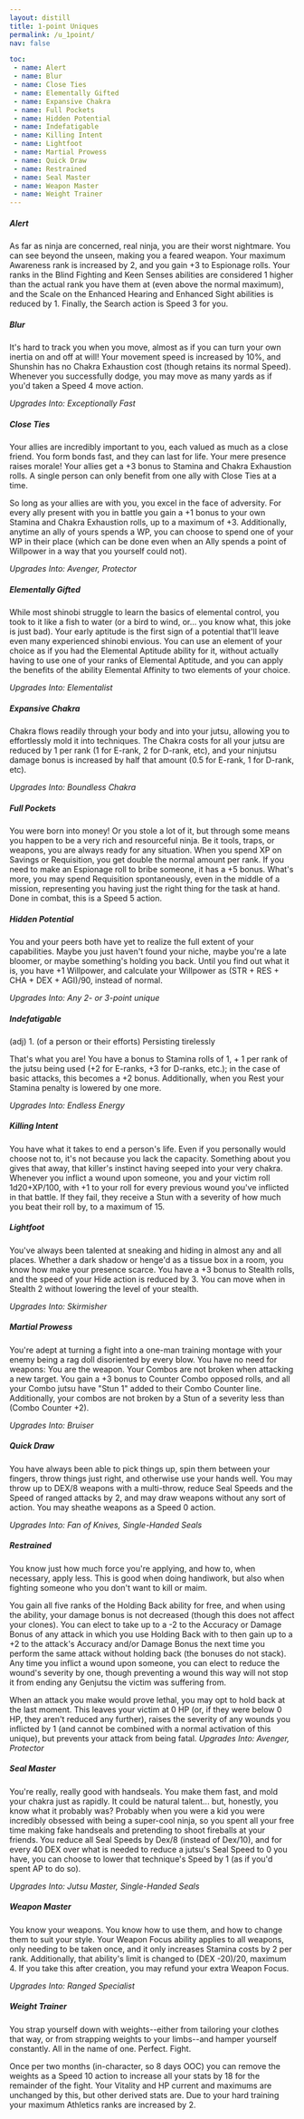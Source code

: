```yaml
---
layout: distill
title: 1-point Uniques
permalink: /u_1point/
nav: false

toc:
 - name: Alert
 - name: Blur
 - name: Close Ties
 - name: Elementally Gifted
 - name: Expansive Chakra
 - name: Full Pockets
 - name: Hidden Potential
 - name: Indefatigable
 - name: Killing Intent
 - name: Lightfoot
 - name: Martial Prowess
 - name: Quick Draw
 - name: Restrained
 - name: Seal Master
 - name: Weapon Master
 - name: Weight Trainer
---
```


##### Alert
As far as ninja are concerned, real ninja, you are their worst nightmare. You can see beyond the unseen, making you a feared weapon. Your maximum Awareness rank is increased by 2, and you gain +3 to Espionage rolls. Your ranks in the Blind Fighting and Keen Senses abilities are considered 1 higher than the actual rank you have them at (even above the normal maximum), and the Scale on the Enhanced Hearing and Enhanced Sight abilities is reduced by 1. Finally, the Search action is Speed 3 for you.

##### Blur
It's hard to track you when you move, almost as if you can turn your own inertia on and off at will!  Your movement speed is increased by 10%, and Shunshin has no Chakra Exhaustion cost (though retains its normal Speed). Whenever you successfully dodge, you may move as many yards as if you'd taken a Speed 4 move action.

*Upgrades Into: Exceptionally Fast*

##### Close Ties
Your allies are incredibly important to you, each valued as much as a close friend. You form bonds fast, and they can last for life. Your mere presence raises morale! Your allies get a +3 bonus to Stamina and Chakra Exhaustion rolls. A single person can only benefit from one ally with Close Ties at a time.

So long as your allies are with you, you excel in the face of adversity. For every ally present with you in battle you gain a +1 bonus to your own Stamina and Chakra Exhaustion rolls, up to a maximum of +3.  Additionally, anytime an ally of yours spends a WP, you can choose to spend one of your WP in their place (which can be done even when an Ally spends a point of Willpower in a way that you yourself could not).

*Upgrades Into: Avenger, Protector*

##### Elementally Gifted
While most shinobi struggle to learn the basics of elemental control, you took to it like a fish to water (or a bird to wind, or... you know what, this joke is just bad). Your early aptitude is the first sign of a potential that'll leave even many experienced shinobi envious. You can use an element of your choice as if you had the Elemental Aptitude ability for it, without actually having to use one of your ranks of Elemental Aptitude, and you can apply the benefits of the ability Elemental Affinity to two elements of your choice.

*Upgrades Into: Elementalist*

##### Expansive Chakra
Chakra flows readily through your body and into your jutsu, allowing you to effortlessly mold it into techniques. The Chakra costs for all your jutsu are reduced by 1 per rank (1 for E-rank, 2 for D-rank, etc), and your ninjutsu damage bonus is increased by half that amount (0.5 for E-rank, 1 for D-rank, etc).

*Upgrades Into: Boundless Chakra*

##### Full Pockets
You were born into money! Or you stole a lot of it, but through some means you happen to be a very rich and resourceful ninja. Be it tools, traps, or weapons, you are always ready for any situation. When you spend XP on Savings or Requisition, you get double the normal amount per rank. If you need to make an Espionage roll to bribe someone, it has a +5 bonus. What's more, you may spend Requisition spontaneously, even in the middle of a mission, representing you having just the right thing for the task at hand. Done in combat, this is a Speed 5 action.

##### Hidden Potential
You and your peers both have yet to realize the full extent of your capabilities. Maybe you just haven't found your niche, maybe you're a late bloomer, or maybe something's holding you back. Until you find out what it is, you have +1 Willpower, and calculate your Willpower as (STR + RES + CHA + DEX + AGI)/90, instead of normal.

*Upgrades Into: Any 2- or 3-point unique*

##### Indefatigable
(adj) 1. (of a person or their efforts) Persisting tirelessly

That's what you are! You have a bonus to Stamina rolls of 1, + 1 per rank of the jutsu being used (+2 for E-ranks, +3 for D-ranks, etc.); in the case of basic attacks, this becomes a +2 bonus. Additionally, when you Rest your Stamina penalty is lowered by one more.

*Upgrades Into: Endless Energy*

##### Killing Intent
You have what it takes to end a person's life. Even if you personally would choose not to, it's not because you lack the capacity. Something about you gives that away, that killer's instinct having seeped into your very chakra. Whenever you inflict a wound upon someone, you and your victim roll 1d20+XP/100, with +1 to your roll for every previous wound you've inflicted in that battle. If they fail, they receive a Stun with a severity of how much you beat their roll by, to a maximum of 15.

##### Lightfoot
You've always been talented at sneaking and hiding in almost any and all places. Whether a dark shadow or henge'd as a tissue box in a room, you know how make your presence scarce.  You have a +3 bonus to Stealth rolls, and the speed of your Hide action is reduced by 3. You can move when in Stealth 2 without lowering the level of your stealth.

*Upgrades Into: Skirmisher*

##### Martial Prowess
You're adept at turning a fight into a one-man training montage with your enemy being a rag doll disoriented by every blow. You have no need for weapons: You are the weapon. Your Combos are not broken when attacking a new target. You gain a +3 bonus to Counter Combo opposed rolls, and all your Combo jutsu have "Stun 1" added to their Combo Counter line. Additionally, your combos are not broken by a Stun of a severity less than (Combo Counter +2).

*Upgrades Into: Bruiser*

##### Quick Draw
You have always been able to pick things up, spin them between your fingers, throw things just right, and otherwise use your hands well. You may throw up to DEX/8 weapons with a multi-throw, reduce Seal Speeds and the Speed of ranged attacks by 2, and may draw weapons without any sort of action. You may sheathe weapons as a Speed 0 action.

*Upgrades Into: Fan of Knives, Single-Handed Seals*

##### Restrained
You know just how much force you're applying, and how to, when necessary, apply less. This is good when doing handiwork, but also when fighting someone who you don't want to kill or maim.

You gain all five ranks of the Holding Back ability for free, and when using the ability, your damage bonus is not decreased (though this does not affect your clones). You can elect to take up to a -2 to the Accuracy or Damage Bonus of any attack in which you use Holding Back with to then gain up to a +2 to the attack's Accuracy and/or Damage Bonus the next time you perform the same attack without holding back (the bonuses do not stack). Any time you inflict a wound upon someone, you can elect to reduce the wound's severity by one, though preventing a wound this way will not stop it from ending any Genjutsu the victim was suffering from.

When an attack you make would prove lethal, you may opt to hold back at the last moment. This leaves your victim at 0 HP (or, if they were below 0 HP, they aren't reduced any further), raises the severity of any wounds you inflicted by 1 (and cannot be combined with a normal activation of this unique), but prevents your attack from being fatal.
*Upgrades Into: Avenger, Protector*

##### Seal Master
You're really, really good with handseals. You make them fast, and mold your chakra just as rapidly. It could be natural talent... but, honestly, you know what it probably was? Probably when you were a kid you were incredibly obsessed with being a super-cool ninja, so you spent all your free time making fake handseals and pretending to shoot fireballs at your friends. You reduce all Seal Speeds by Dex/8 (instead of Dex/10), and for every 40 DEX over what is needed to reduce a jutsu's Seal Speed to 0 you have, you can choose to lower that technique's Speed by 1 (as if you'd spent AP to do so).

*Upgrades Into: Jutsu Master, Single-Handed Seals*

##### Weapon Master
You know your weapons. You know how to use them, and how to change them to suit your style. Your Weapon Focus ability applies to all weapons, only needing to be taken once, and it only increases Stamina costs by 2 per rank. Additionally, that ability's limit is changed to (DEX -20)/20, maximum 4. If you take this after creation, you may refund your extra Weapon Focus.

*Upgrades Into: Ranged Specialist*

##### Weight Trainer
You strap yourself down with weights--either from tailoring your clothes that way, or from strapping weights to your limbs--and hamper yourself constantly. All in the name of one. Perfect. Fight.

Once per two months (in-character, so 8 days OOC) you can remove the weights as a Speed 10 action to increase all your stats by 18 for the remainder of the fight.  Your Vitality and HP current and maximums are unchanged by this, but other derived stats are.  Due to your hard training your maximum Athletics ranks are increased by 2.
